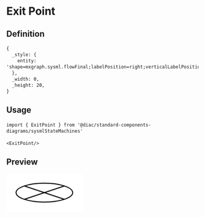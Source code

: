 # Exit Point

## Definition

```
{
  _style: { 
    entity: 'shape=mxgraph.sysml.flowFinal;labelPosition=right;verticalLabelPosition=top;spacingTop=5;spacingLeft=3;align=left;verticalAlign=top;resizable=0;html=1;',
  },
  _width: 0,
  _height: 20,
}
```

## Usage

```
import { ExitPoint } from '@diac/standard-components-diagrams/sysmlStateMachines'

<ExitPoint/>
```

## Preview

<img src="./exit-point.png" width="200"/>
